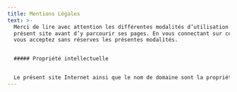 ```yaml
---
title: Mentions Légales
text: >-
  Merci de lire avec attention les différentes modalités d’utilisation du
  présent site avant d’y parcourir ses pages. En vous connectant sur ce site,
  vous acceptez sans réserves les présentes modalités.


  ##### Propriété intellectuelle


  Le présent site Internet ainsi que le nom de domaine sont la propriété de Necoh. Le contenu du site necoh.fr tel que données, informations, marques, illustrations, logos, vidéos, animations 3D est protégé au titre du droit d’auteur et autres droits de propriété intellectuelle. Toute copie, traduction, adaptation, diffusion, représentation ou reproduction intégrale ou partielle du contenu du site est interdite et donnerait lieu à des poursuites pénales.
---
```

